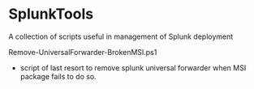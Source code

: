 # SplunkTools
A collection of scripts useful in management of Splunk deployment

Remove-UniversalForwarder-BrokenMSI.ps1
 - script of last resort to remove splunk universal forwarder when MSI package fails to do so.